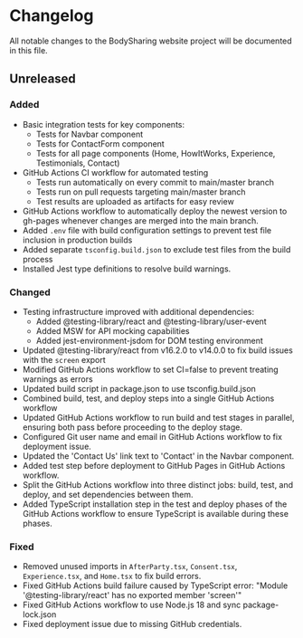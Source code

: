 # Changelog

All notable changes to the BodySharing website project will be documented in this file.

## Unreleased

### Added
- Basic integration tests for key components:
  - Tests for Navbar component
  - Tests for ContactForm component
  - Tests for all page components (Home, HowItWorks, Experience, Testimonials, Contact)
- GitHub Actions CI workflow for automated testing
  - Tests run automatically on every commit to main/master branch
  - Tests run on pull requests targeting main/master branch
  - Test results are uploaded as artifacts for easy review
- GitHub Actions workflow to automatically deploy the newest version to gh-pages whenever changes are merged into the main branch.
- Added `.env` file with build configuration settings to prevent test file inclusion in production builds
- Added separate `tsconfig.build.json` to exclude test files from the build process
- Installed Jest type definitions to resolve build warnings.

### Changed
- Testing infrastructure improved with additional dependencies:
  - Added @testing-library/react and @testing-library/user-event
  - Added MSW for API mocking capabilities
  - Added jest-environment-jsdom for DOM testing environment
- Updated @testing-library/react from v16.2.0 to v14.0.0 to fix build issues with the `screen` export
- Modified GitHub Actions workflow to set CI=false to prevent treating warnings as errors
- Updated build script in package.json to use tsconfig.build.json
- Combined build, test, and deploy steps into a single GitHub Actions workflow
- Updated GitHub Actions workflow to run build and test stages in parallel, ensuring both pass before proceeding to the deploy stage.
- Configured Git user name and email in GitHub Actions workflow to fix deployment issue.
- Updated the 'Contact Us' link text to 'Contact' in the Navbar component.
- Added test step before deployment to GitHub Pages in GitHub Actions workflow.
- Split the GitHub Actions workflow into three distinct jobs: build, test, and deploy, and set dependencies between them.
- Added TypeScript installation step in the test and deploy phases of the GitHub Actions workflow to ensure TypeScript is available during these phases.

### Fixed
- Removed unused imports in `AfterParty.tsx`, `Consent.tsx`, `Experience.tsx`, and `Home.tsx` to fix build errors.
- Fixed GitHub Actions build failure caused by TypeScript error: "Module '@testing-library/react' has no exported member 'screen'"
- Fixed GitHub Actions workflow to use Node.js 18 and sync package-lock.json
- Fixed deployment issue due to missing GitHub credentials.
